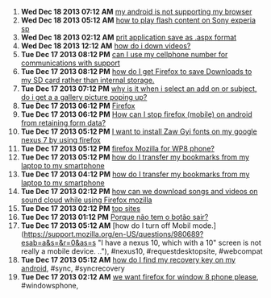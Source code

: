 1. **Wed Dec 18 2013 07:12 AM** [my android is not supporting my browser](https://support.mozilla.org/en-US/questions/980822?esab=a&s=&r=0&as=s "App won't open")
1. **Wed Dec 18 2013 05:12 AM** [how to play flash content on Sony experia sp](https://support.mozilla.org/en-US/questions/980813?esab=a&s=&r=1&as=s "I'm running jellybean 4.1.2 trying to play On demand channels such as deman..")
1. **Wed Dec 18 2013 02:12 AM** [prit application save as .aspx format](https://support.mozilla.org/en-US/questions/980804?esab=a&s=&r=2&as=s "when i click in website prit application it save as .aspx format.")
1. **Wed Dec 18 2013 12:12 AM** [how do i down videos?](https://support.mozilla.org/en-US/questions/980796?esab=a&s=&r=3&as=s "yes i been try every i knw of to dwn load video, but haven problem")
1. **Tue Dec 17 2013 08:12 PM** [can I use my cellphone number for communications with support](https://support.mozilla.org/en-US/questions/980788?esab=a&s=&r=4&as=s "559-549-1192")
1. **Tue Dec 17 2013 08:12 PM** [how do I get Firefox to save Downloads to my SD card rather than internal storage.](https://support.mozilla.org/en-US/questions/980785?esab=a&s=&r=5&as=s "I have filled up all of the space in internal storage, I bought an SD card ..")
1. **Tue Dec 17 2013 07:12 PM** [why is it when i select an add on or subject, do i get a a gallery picture poping up?](https://support.mozilla.org/en-US/questions/980772?esab=a&s=&r=6&as=s "just like icon pics ever time i click a highlited subject")
1. **Tue Dec 17 2013 06:12 PM** [Firefox](https://support.mozilla.org/en-US/questions/980780?esab=a&s=&r=7&as=s "what is mean by Firefox")
1. **Tue Dec 17 2013 06:12 PM** [How can I stop firefox (mobile) on android from retaining form data?](https://support.mozilla.org/en-US/questions/980779?esab=a&s=&r=8&as=s "I have an android based kiosk used by patients for appointment check in.  F..")
1. **Tue Dec 17 2013 05:12 PM** [I want to install Zaw Gyi fonts on my google nexus 7 by using firefox](https://support.mozilla.org/en-US/questions/980777?esab=a&s=&r=9&as=s "I am using google nexus 7 and would like to install burmese font (myanmar f..")
1. **Tue Dec 17 2013 05:12 PM** [firefox Mozilla for WP8 phone?](https://support.mozilla.org/en-US/questions/980773?esab=a&s=&r=10&as=s "Is thus available for WP8 [phone)????")
1. **Tue Dec 17 2013 05:12 PM** [how do I transfer my bookmarks from my laptop to my smartphone](https://support.mozilla.org/en-US/questions/980770?esab=a&s=&r=11&as=s "l have an Samsung galaxy exhibit")
1. **Tue Dec 17 2013 04:12 PM** [how do I transfer my bookmarks from my laptop to my smartphone](https://support.mozilla.org/en-US/questions/980766?esab=a&s=&r=12&as=s "I own a Samsung galaxy exhibit")
1. **Tue Dec 17 2013 02:12 PM** [how can we download songs and videos on sound cloud while using Firefox mozilla](https://support.mozilla.org/en-US/questions/980754?esab=a&s=&r=13&as=s "how can I downooad songs on sound cloud")
1. **Tue Dec 17 2013 02:12 PM** [top sites](https://support.mozilla.org/en-US/questions/980752?esab=a&s=&r=14&as=s "When you touch the address bar it brings up a top sites list. how do you de..")
1. **Tue Dec 17 2013 01:12 PM** [Porque não tem o botão sair?](https://support.mozilla.org/en-US/questions/980747?esab=a&s=&r=15&as=s "Acho desnecessário ele ficar sempre rodando, consome muita memória ram.")
1. **Tue Dec 17 2013 05:12 AM** [how do I turn off Mobil mode.](https://support.mozilla.org/en-US/questions/980689?esab=a&s=&r=0&as=s "I have a nexus 10, which with a 10" screen is not really a mobile device.  .."), #nexus10, #requestdesktopsite, #webcompat
1. **Tue Dec 17 2013 05:12 AM** [how do I find my recovery key on my android](https://support.mozilla.org/en-US/questions/980687?esab=a&s=&r=1&as=s "I cannot find my android recovery to synchronize"), #sync, #syncrecovery
1. **Tue Dec 17 2013 02:12 AM** [we want firefox for window 8 phone please](https://support.mozilla.org/en-US/questions/980680?esab=a&s=&r=2&as=s "Please develop Firefox app for Lumia"), #windowsphone,
